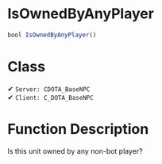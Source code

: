 # IsOwnedByAnyPlayer
```js	
bool IsOwnedByAnyPlayer()
```
# Class
✔ `Server: CDOTA_BaseNPC`  
✔ `Client: C_DOTA_BaseNPC`  

# Function Description
Is this unit owned by any non-bot player?
